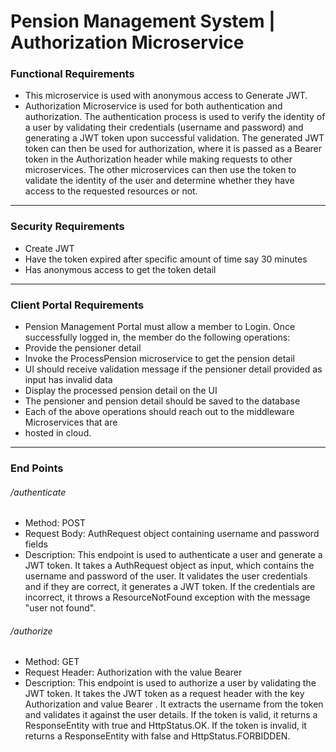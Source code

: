 # Pension Management System | Authorization Microservice
### Functional Requirements
- This microservice is used with anonymous access to Generate JWT. 
- Authorization Microservice is used for both authentication and authorization. The authentication process is used to verify the identity of a user by validating their credentials (username and password) and generating a JWT token upon successful validation. The generated JWT token can then be used for authorization, where it is passed as a Bearer token in the Authorization header while making requests to other microservices. The other microservices can then use the token to validate the identity of the user and determine whether they have access to the requested resources or not.

------------


### Security Requirements
- Create JWT 
- Have the token expired after specific amount of time say 30 minutes 
- Has anonymous access to get the token detail


------------

### Client Portal Requirements

- Pension Management Portal must allow a member to Login. Once successfully logged in, the member do the following operations:
- Provide the pensioner detail
- Invoke the ProcessPension microservice to get the pension detail
- UI should receive validation message if the pensioner detail provided as input has invalid data
- Display the processed pension detail on the UI
- The pensioner and pension detail should be saved to the database
- Each of the above operations should reach out to the middleware Microservices that are
- hosted in cloud.

------------


### End Points
###### /authenticate
- Method: POST
- Request Body: AuthRequest object containing username and password fields
- Description: This endpoint is used to authenticate a user and generate a JWT token. It takes a AuthRequest object as input, which contains the username and password of the user. It validates the user credentials and if they are correct, it generates a JWT token. If the credentials are incorrect, it throws a ResourceNotFound exception with the message "user not found".

###### /authorize
- Method: GET
- Request Header: Authorization with the value Bearer
- Description: This endpoint is used to authorize a user by validating the JWT token. It takes the JWT token as a request header with the key Authorization and value Bearer . It extracts the username from the token and validates it against the user details. If the token is valid, it returns a ResponseEntity with true and HttpStatus.OK. If the token is invalid, it returns a ResponseEntity with false and HttpStatus.FORBIDDEN.

